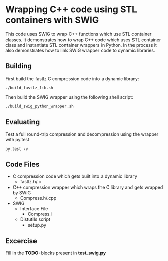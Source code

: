 # Wrapping C++ code using STL containers with SWIG
This code uses SWIG to wrap C++ functions which use STL container classes.  It demonstrates how to wrap
C++ code which uses STL container class and instantiate STL container wrappers in Python.  In the process 
it also demonstrates how to link SWIG wrapper code to dynamic libraries.

## Building
First build the fastlz C compression code into a dynamic library:

    ./build_fastlz_lib.sh
    
Then build the SWIG wrapper using the following shell script:

    ./build_swig_python_wrapper.sh

## Evaluating
Test a full round-trip compression and decompression using the wrapper with py.test

    py.test -v

## Code Files
* C compression code which gets built into a dynamic library
    * fastlz.h/.c
* C++ compression wrapper which wraps the C library and gets wrapped by SWIG
    * Compress.h/.cpp
* SWIG
    * Interface File
        * Compress.i
    * Distutils script
        * setup.py

## Excercise
Fill in the **TODO:** blocks present in **test_swig.py**

